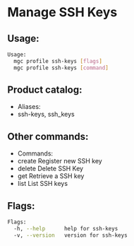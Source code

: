 # Manage SSH Keys

## Usage:
```bash
Usage:
  mgc profile ssh-keys [flags]
  mgc profile ssh-keys [command]
```

## Product catalog:
- Aliases:
- ssh-keys, ssh_keys

## Other commands:
- Commands:
- create      Register new SSH key
- delete      Delete SSH Key
- get         Retrieve a SSH key
- list        List SSH keys

## Flags:
```bash
Flags:
  -h, --help      help for ssh-keys
  -v, --version   version for ssh-keys
```

